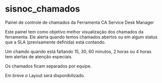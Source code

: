 # sisnoc_chamados
Painel de controle de chamados da Ferramenta CA Service Desk Manager

Este painel tem como objetivo melhor visualização dos chamados da ferramenta. Ele alerta quando temos chamados abertos ou em algum status que a SLA (previsamente definida) está contando.

Um chamdo quando está faltando 15, 30, 60 minutos, 2 horas ou 4 horas tem alertas de atenção especiais.

Os chamados ficam separados por equipe.

Em breve o Layout será disponibilizado. 



